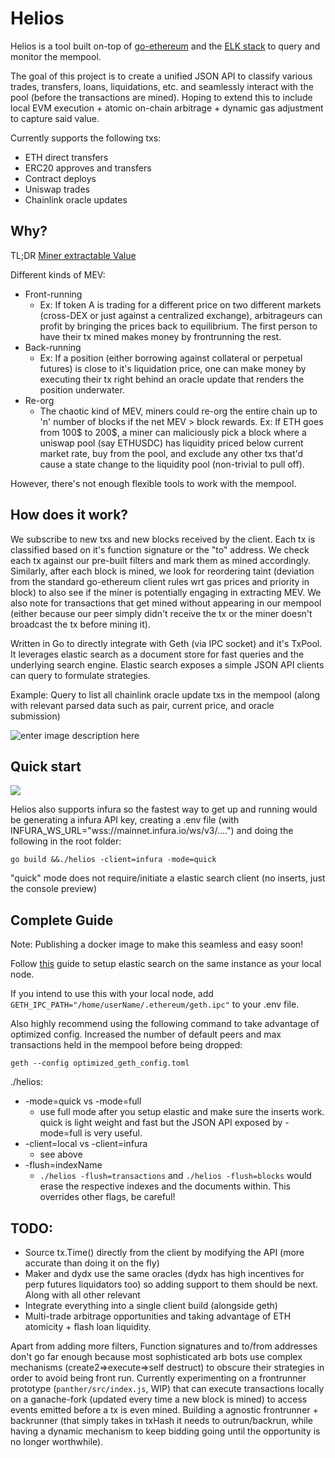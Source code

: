 # Helios
Helios is a tool built on-top of [go-ethereum](https://github.com/ethereum/go-ethereum) and the [ELK stack](https://www.elastic.co/what-is/elk-stack) to query and monitor the mempool. 

The goal of this project is to create a unified JSON API to classify various trades, transfers, loans, liquidations, etc. and seamlessly interact with the pool (before the transactions are mined). Hoping to extend this to include local EVM execution + atomic on-chain arbitrage + dynamic gas adjustment to capture said value. 


Currently supports the following txs: 
* ETH direct transfers
* ERC20 approves and transfers
* Contract deploys
* Uniswap trades
* Chainlink oracle updates


## Why?
TL;DR [Miner extractable Value](https://arxiv.org/abs/1904.05234)

Different kinds of MEV: 
* Front-running
	* Ex: If token A is trading for a different price on two different markets (cross-DEX or just against a centralized exchange), arbitrageurs can profit by bringing the prices back to equilibrium. The first person to have their tx mined makes money by frontrunning the rest. 
* Back-running
	* Ex: If a position (either borrowing against collateral or perpetual futures) is close to it's liquidation price, one can make money by executing their tx right behind an oracle update that renders the position underwater. 
* Re-org
	* The chaotic kind of MEV, miners could re-org the entire chain up to 'n' number of blocks if the net MEV > block rewards. Ex: If ETH goes from 100$ to 200$, a miner can maliciously pick a block where a uniswap pool (say ETHUSDC) has liquidity priced below current market rate, buy from the pool, and exclude any other txs that'd cause a state change to the liquidity pool (non-trivial to pull off). 

However, there's not enough flexible tools to work with the mempool. 
## How does it work?
We subscribe to new txs and new blocks received by the client. Each tx is classified based on it's function signature or the "to" address. We check each tx against our pre-built filters and mark them as mined accordingly. Similarly, after each block is mined, we look for reordering taint (deviation from the standard go-ethereum client rules wrt gas prices and priority in block) to also see if the miner is potentially engaging in extracting MEV. We also note for transactions that get mined without appearing in our mempool (either because our peer simply didn't receive the tx or the miner doesn't broadcast the tx before mining it). 

Written in Go to directly integrate with Geth (via IPC socket) and it's TxPool. It leverages elastic search as a document store for fast queries and the underlying search engine. Elastic search exposes a simple JSON API clients can query to formulate strategies. 

Example: Query to list all chainlink oracle update txs in the mempool (along with relevant parsed data such as pair, current price, and oracle submission) 

![enter image description here](https://i.imgur.com/KToewcG.png)
## Quick start

![](helios.gif)

Helios also supports infura so the fastest way to get up and running would be generating a infura API key, creating a .env file (with INFURA_WS_URL="wss://mainnet.infura.io/ws/v3/....") and doing the following in the root folder: 
	
`go build &&./helios -client=infura -mode=quick`

"quick" mode does not require/initiate a elastic search client (no inserts, just the console preview)

## Complete Guide
Note: Publishing a docker image to make this seamless and easy soon!

Follow [this](https://www.digitalocean.com/community/tutorials/how-to-install-elasticsearch-logstash-and-kibana-elastic-stack-on-ubuntu-20-04) guide to setup elastic search on the same instance as your local node. 

If you intend to use this with your local node, add `GETH_IPC_PATH="/home/userName/.ethereum/geth.ipc"` to your .env file. 

Also highly recommend using the following command to take advantage of optimized config. Increased the number of default peers and max transactions held in the mempool before being dropped: 

 `geth --config optimized_geth_config.toml`
 
 ./helios:
 * -mode=quick vs -mode=full
	* use full mode after you setup elastic and make sure the inserts work. quick is light weight and fast but the JSON API exposed by -mode=full is very useful. 
 * -client=local vs -client=infura
	* see above
 * -flush=indexName
	* `./helios -flush=transactions` and `./helios -flush=blocks` would erase the respective indexes and the documents within. This overrides other flags, be careful!
	
## TODO:
 * Source tx.Time() directly from the client by modifying the API (more accurate than doing it on the fly)
 * Maker and dydx use the same oracles (dydx has high incentives for perp futures liquidators too) so adding support to them should be next. Along with all other relevant 
 * Integrate everything into a single client build (alongside geth)
 * Multi-trade arbitrage opportunities and taking advantage of ETH atomicity + flash loan liquidity. 

Apart from adding more filters, Function signatures and to/from addresses don't go far enough because most sophisticated arb bots use complex mechanisms (create2=>execute=>self destruct) to obscure their strategies in order to avoid being front run. Currently experimenting on a frontrunner prototype (`panther/src/index.js`, WIP) that can execute transactions locally on a ganache-fork (updated every time a new block is mined) to access events emitted before a tx is even mined. Building a agnostic frontrunner + backrunner (that simply takes in txHash it needs to outrun/backrun, while having a dynamic mechanism to keep bidding going until the opportunity is no longer worthwhile). 
